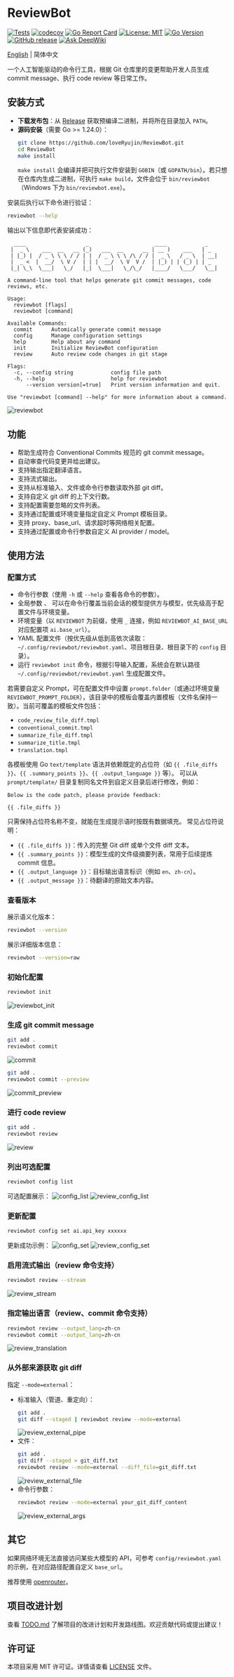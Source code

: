 ﻿# ReviewBot

[![Tests](https://github.com/loveRyujin/ReviewBot/actions/workflows/test.yml/badge.svg)](https://github.com/loveRyujin/ReviewBot/actions/workflows/test.yml)
[![codecov](https://codecov.io/gh/loveRyujin/ReviewBot/branch/master/graph/badge.svg)](https://codecov.io/gh/loveRyujin/ReviewBot)
[![Go Report Card](https://goreportcard.com/badge/github.com/loveRyujin/ReviewBot)](https://goreportcard.com/report/github.com/loveRyujin/ReviewBot)
[![License: MIT](https://img.shields.io/badge/License-MIT-yellow.svg)](https://opensource.org/licenses/MIT)
[![Go Version](https://img.shields.io/github/go-mod/go-version/loveRyujin/ReviewBot)](https://github.com/loveRyujin/ReviewBot)
[![GitHub release](https://img.shields.io/github/release/loveRyujin/ReviewBot.svg)](https://github.com/loveRyujin/ReviewBot/releases)
[![Ask DeepWiki](https://deepwiki.com/badge.svg)](https://deepwiki.com/loveRyujin/ReviewBot)

[English](./README.md) | 简体中文 

一个人工智能驱动的命令行工具，根据 Git 仓库里的变更帮助开发人员生成 commit message、执行 code review 等日常工作。

## 安装方式
- **下载发布包**：从 [Release](https://github.com/loveRyujin/ReviewBot/releases) 获取预编译二进制，并将所在目录加入 `PATH`。
- **源码安装**（需要 Go >= 1.24.0）：
  ```sh
  git clone https://github.com/loveRyujin/ReviewBot.git
  cd ReviewBot
  make install
  ```
  `make install` 会编译并把可执行文件安装到 `GOBIN`（或 `GOPATH/bin`）。若只想在仓库内生成二进制，可执行 `make build`，文件会位于 `bin/reviewbot`（Windows 下为 `bin/reviewbot.exe`）。

安装后执行以下命令进行验证：
```sh
reviewbot --help
```
输出以下信息即代表安装成功：
```
  ____                   _                     ____            _
 |  _ \    ___  __   __ (_)   ___  __      __ | __ )    ___   | _
 | |_) |  / _ \ \ \ / / | |  / _ \ \ \ /\ / / |  _ \   / _ \  | __|
 |  _ <  |  __/  \ V /  | | |  __/  \ V  V /  | |_) | | (_) | | _
 |_| \_\  \___|   \_/   |_|  \___|   \_/\_/   |____/   \___/   \__|

A command-line tool that helps generate git commit messages, code reviews, etc.

Usage:
  reviewbot [flags]
  reviewbot [command]

Available Commands:
  commit      Automically generate commit message
  config      Manage configuration settings
  help        Help about any command
  init        Initialize ReviewBot configuration
  review      Auto review code changes in git stage

Flags:
  -c, --config string            config file path
  -h, --help                     help for reviewbot
      --version version[=true]   Print version information and quit.

Use "reviewbot [command] --help" for more information about a command.
```
![reviewbot](./images/reviewbot.gif)

## 功能
- 帮助生成符合 Conventional Commits 规范的 git commit message。
- 自动审查代码变更并给出建议。
- 支持输出指定翻译语言。
- 支持流式输出。
- 支持从标准输入、文件或命令行参数读取外部 git diff。
- 支持自定义 git diff 的上下文行数。
- 支持配置需要忽略的文件列表。
- 支持通过配置或环境变量指定自定义 Prompt 模板目录。
- 支持 proxy、base_url、请求超时等网络相关配置。
- 支持通过配置或命令行参数自定义 AI provider / model。

## 使用方法
### 配置方式
- 命令行参数（使用 `-h` 或 `--help` 查看各命令的参数）。
- 全局参数 、 可以在命令行覆盖当前会话的模型提供方与模型，优先级高于配置文件与环境变量。
- 环境变量（以 `REVIEWBOT` 为前缀，使用 `_` 连接，例如 `REVIEWBOT_AI_BASE_URL` 对应配置项 `ai.base_url`）。
- YAML 配置文件（按优先级从低到高依次读取：`~/.config/reviewbot/reviewbot.yaml`、项目根目录、根目录下的 `config` 目录）。
- 运行 `reviewbot init` 命令，根据引导输入配置，系统会在默认路径 `~/.config/reviewbot/reviewbot.yaml` 生成配置文件。

若需要自定义 Prompt，可在配置文件中设置 `prompt.folder`（或通过环境变量 `REVIEWBOT_PROMPT_FOLDER`），该目录中的模板会覆盖内置模板（文件名保持一致）。当前可覆盖的模板文件包括：
- `code_review_file_diff.tmpl`
- `conventional_commit.tmpl`
- `summarize_file_diff.tmpl`
- `summarize_title.tmpl`
- `translation.tmpl`

各模板使用 Go `text/template` 语法并依赖既定的占位符（如 `{{ .file_diffs }}`、`{{ .summary_points }}`、`{{ .output_language }}` 等）。
可以从 `prompt/template/` 目录复制同名文件到自定义目录后进行修改，例如：
```text
Below is the code patch, please provide feedback:

{{ .file_diffs }}
```
只需保持占位符名称不变，就能在生成提示语时按既有数据填充。
常见占位符说明：
- `{{ .file_diffs }}`：传入的完整 Git diff 或单个文件 diff 文本。
- `{{ .summary_points }}`：模型生成的文件级摘要列表，常用于后续提炼 commit 信息。
- `{{ .output_language }}`：目标输出语言标识（例如 `en`、`zh-cn`）。
- `{{ .output_message }}`：待翻译的原始文本内容。

### 查看版本
展示语义化版本：
```sh
reviewbot --version
```
展示详细版本信息：
```sh
reviewbot --version=raw
```

### 初始化配置
```sh
reviewbot init
```
![reviewbot_init](./images/reviewbot_init.gif)

### 生成 git commit message
```sh
git add .
reviewbot commit
```
![commit](./images/commit.gif)

```sh
git add .
reviewbot commit --preview
```
![commit_preview](./images/commit_preview.gif)

### 进行 code review
```sh
git add .
reviewbot review
```
![review](./images/review_spinner.gif)

### 列出可选配置
```sh
reviewbot config list
```
可选配置展示：
![config_list](./images/config_list.png)
![review_config_list](./images/review_config_list.gif)

### 更新配置
```sh
reviewbot config set ai.api_key xxxxxx
```
更新成功示例：
![config_set](./images/config_set.png)
![review_config_set](./images/review_config_set.gif)

### 启用流式输出（review 命令支持）
```sh
reviewbot review --stream
```
![review_stream](./images/review_stream.gif)

### 指定输出语言（review、commit 命令支持）
```sh
reviewbot review --output_lang=zh-cn
reviewbot commit --output_lang=zh-cn
```
![review_translation](./images/review_spinner_translation.gif)

### 从外部来源获取 git diff
指定 `--mode=external`：
- 标准输入（管道、重定向）：
  ```sh
  git add .
  git diff --staged | reviewbot review --mode=external
  ```
  ![review_external_pipe](./images/review_external_pipe.gif)
- 文件：
  ```sh
  git add .
  git diff --staged > git_diff.txt
  reviewbot review --mode=external --diff_file=git_diff.txt
  ```
  ![review_external_file](./images/review_external_file.gif)
- 命令行参数：
  ```sh
  reviewbot review --mode=external your_git_diff_content
  ```
  ![review_external_args](./images/review_external_args.gif)

## 其它
如果网络环境无法直接访问某些大模型的 API，可参考 `config/reviewbot.yaml` 的示例，在对应路径配置自定义 `base_url`。

推荐使用 [openrouter](https://openrouter.ai/)。

## 项目改进计划
查看 [TODO.md](./TODO.md) 了解项目的改进计划和开发路线图。欢迎贡献代码或提出建议！

## 许可证
本项目采用 MIT 许可证。详情请查看 [LICENSE](./LICENSE) 文件。
